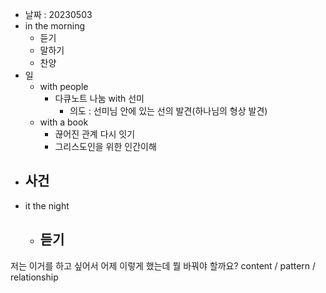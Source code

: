- 날짜 : 20230503
- in the morning
	- 듣기
	- 말하기
	- 찬양
- 일
	- with people
		- 다큐노트 나눔 with 선미
			- 의도 : 선미님 안에 있는 선의 발견(하나님의 형상 발견)
	- with a book
		- 끊어진 관계 다시 잇기
		- 그리스도인을 위한 인간이해
- 사건
	- 
- it the night
	- 듣기
		- 






저는 이거를 하고 싶어서 어제 이렇게 했는데 뭘 바꿔야 할까요?
content / pattern / relationship
